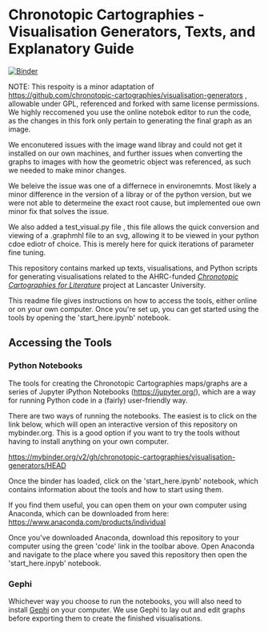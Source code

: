 # Chronotopic Cartographies - Visualisation Generators, Texts, and Explanatory Guide

[![Binder](https://mybinder.org/badge_logo.svg)](https://mybinder.org/v2/gh/chronotopic-cartographies/visualisation-generators/HEAD)

NOTE: This respoity is a minor adaptation of https://github.com/chronotopic-cartographies/visualisation-generators , allowable under GPL, referenced and forked with same license permissions. We highly reccomened you use the online notebok editor to run the code, as the changes in this fork only pertain to generating the final graph as an image. 

We enconutered issues with the image wand libray and could not get it installed on our own machines, and further issues when converting the graphs to images with how the geometric object was referenced, as such we needed to make minor changes. 

We beleive the issue was one of a differnece in environemnts. Most likely a minor difference in the version of a libray or of the python version, but we were not able to determeine the exact root cause, but implemented oue own minor fix that solves the issue. 

We also added a test_visual.py file , this file allows the quick conversion and viewing of a .graphmhl file to an svg, allowing it to be viewed in your python cdoe ediotr of choice. This is merely here for quick iterations of parameter fine tuning. 


This repository contains marked up texts, visualisations, and Python scripts for generating visualisations related to the AHRC-funded [*Chronotopic Cartographies for Literature*](https://www.lancaster.ac.uk/chronotopic-cartographies/) project at Lancaster University. 

This readme file gives instructions on how to access the tools, either online or on your own computer. Once you're set up, you can get started using the tools by opening the 'start_here.ipynb' notebook.

## Accessing the Tools

### Python Notebooks
The tools for creating the Chronotopic Cartographies maps/graphs are a series of Jupyter iPython Notebooks (https://jupyter.org/), which are a way for running Python code in a (fairly) user-friendly way. 

There are two ways of running the notebooks. The easiest is to click on the link below, which will open an interactive version of this repository on mybinder.org. This is a good option if you want to try the tools without having to install anything on your own computer. 

https://mybinder.org/v2/gh/chronotopic-cartographies/visualisation-generators/HEAD

Once the binder has loaded, click on the 'start_here.ipynb' notebook, which contains information about the tools and how to start using them.

If you find them useful, you can open them on your own computer using Anaconda, which can be downloaded from here: https://www.anaconda.com/products/individual

Once you've downloaded Anaconda, download this repository to your computer using the green 'code' link in the toolbar above. Open Anaconda and navigate to the place where you saved this repository then open the 'start_here.inpyb' notebook.

### Gephi
Whichever way you choose to run the notebooks, you will also need to install [Gephi](https://gephi.org/) on your computer. We use Gephi to lay out and edit graphs before exporting them to create the finished visualisations.
